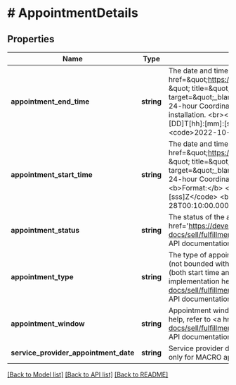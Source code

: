 # # AppointmentDetails

## Properties

Name | Type | Description | Notes
------------ | ------------- | ------------- | -------------
**appointment_end_time** | **string** | The date and time the appointment ends, formatted as an &lt;a href&#x3D;\&quot;https://www.iso.org/iso-8601-date-and-time-format.html \&quot; title&#x3D;\&quot;https://www.iso.org \&quot; target&#x3D;\&quot;_blank\&quot;&gt;ISO 8601&lt;/a&gt; string, which is based on the 24-hour Coordinated Universal Time (UTC) clock. Required for tire installation. &lt;br&gt;&lt;br&gt;&lt;b&gt;Format:&lt;/b&gt; &lt;code&gt;[YYYY]-[MM]-[DD]T[hh]:[mm]:[ss].[sss]Z&lt;/code&gt; &lt;br&gt;&lt;b&gt;Example:&lt;/b&gt; &lt;code&gt;2022-10-28T00:00:00.000Z&lt;/code&gt; | [optional]
**appointment_start_time** | **string** | The date and time the appointment begins, formatted as an &lt;a href&#x3D;\&quot;https://www.iso.org/iso-8601-date-and-time-format.html \&quot; title&#x3D;\&quot;https://www.iso.org \&quot; target&#x3D;\&quot;_blank\&quot;&gt;ISO 8601&lt;/a&gt; string, which is based on the 24-hour Coordinated Universal Time (UTC) clock.  &lt;br&gt;&lt;br&gt;&lt;b&gt;Format:&lt;/b&gt; &lt;code&gt;[YYYY]-[MM]-[DD]T[hh]:[mm]:[ss].[sss]Z&lt;/code&gt; &lt;br&gt;&lt;b&gt;Example:&lt;/b&gt; &lt;code&gt;2022-10-28T00:10:00.000Z&lt;/code&gt; | [optional]
**appointment_status** | **string** | The status of the appointment. For implementation help, refer to &lt;a href&#x3D;&#39;https://developer.ebay.com/api-docs/sell/fulfillment/types/sel:AppointmentStatusEnum&#39;&gt;eBay API documentation&lt;/a&gt; | [optional]
**appointment_type** | **string** | The type of appointment. MACRO appointments only have a start time (not bounded with end time). TIME_SLOT appointments have a period (both start time and end time). Required for tire installation. For implementation help, refer to &lt;a href&#x3D;&#39;https://developer.ebay.com/api-docs/sell/fulfillment/types/sel:AppointmentTypeEnum&#39;&gt;eBay API documentation&lt;/a&gt; | [optional]
**appointment_window** | **string** | Appointment window for MACRO appointments. For implementation help, refer to &lt;a href&#x3D;&#39;https://developer.ebay.com/api-docs/sell/fulfillment/types/sel:AppointmentWindowEnum&#39;&gt;eBay API documentation&lt;/a&gt; | [optional]
**service_provider_appointment_date** | **string** | Service provider date of the appointment (no time stamp). Returned only for MACRO appointment types. | [optional]

[[Back to Model list]](../../README.md#models) [[Back to API list]](../../README.md#endpoints) [[Back to README]](../../README.md)
